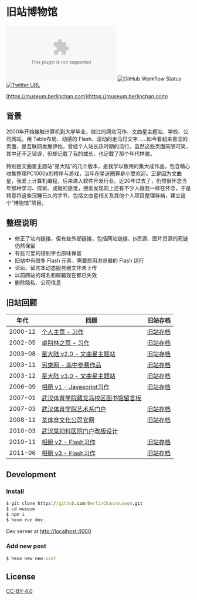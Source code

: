 # 旧站博物馆
![Website](https://img.shields.io/website/https/museum.berlinchan.com)
![GitHub Workflow Status](https://img.shields.io/github/workflow/status/BerlinChan/museum/CI)
[![Twitter URL](https://img.shields.io/twitter/url/https/BerlinChanCom?style=social)](https://twitter.com/BerlinChanCom)

[https://museum.berlinchan.com](https://museum.berlinchan.com)

## 背景
2000年开始接触计算机到大学毕业，做过的网站习作、文曲星主题站、学校、公司网站。用 Table布局、动感的 Flash、滚动的走马灯文字……如今看起来青涩的页面，是互联网发展伊始，曾经个人站长热时期的流行。虽然这些页面简陋可笑，其中还不乏错误，但却记载了我的成长，也记载了那个年代样貌。

特别是文曲星主题站“星大陆”的几个版本，是我学以致用的集大成作品，包含精心收集整理PC1000a的程序与游戏，当年在星迷圈算是小受欢迎。正是因为文曲星，我爱上计算机编程，后来进入软件开发行业。近20年过去了，仍然很怀念当年那种学习、探索、成就的感觉，搜索发现网上还有不少人跟我一样在怀念，于是特意将这些沉睡已久的字节，包括文曲星相关及其他个人项目整理存档，建立这个“博物馆”项目。

## 整理说明
- 修正了站内链接，但有些外部链接，包括网站链接、js资源、图片资源的死链仍然保留
- 有些可爱的错别字也原味保留
- 旧站中有很多 Flash 元素，需要启用浏览器的 Flash 运行
- 论坛、留言本动态服务器文件未上传
- 以前网站的域名和邮箱现在都已失效
- 删除隐私、公司信息

## 旧站回顾
|   年代  |   回顾  |   旧站存档    |
|--------|--------|--------------|
|   2000-12 |   [个人主页 - 习作](https://museum.berlinchan.com/2000/12/30/first-try/)    |   [旧站存档](https://museum.berlinchan.com/site/01-study/)    |
|   2002-05 |   [卓别林之页 - 习作](https://museum.berlinchan.com/2002/05/12/chaplin-page/)    |   [旧站存档](https://museum.berlinchan.com/site/02-study-Chaplin/)  |
|   2003-08 |   [星大陆 v2.0 - 文曲星主题站](https://museum.berlinchan.com/2003/08/16/star-land-v2/) |   [旧站存档](https://museum.berlinchan.com/site/03-starland-v2/) |
|   2003-11 |   [另类网 - 高中参赛作品](https://museum.berlinchan.com/2003/11/14/offbeat/)   |   [旧站存档](https://museum.berlinchan.com/site/05-offbeat/)  |
|   2003-12 |   [星大陆 v3.0 - 文曲星主题站](https://museum.berlinchan.com/2003/12/07/star-land-v3/) |   [旧站存档](https://museum.berlinchan.com/site/04-starland-v3/) |
|   2006-09 |   [相册 v1 - Javascript习作](https://museum.berlinchan.com/2006/09/20/gallery-v1/)    |   [旧站存档](https://museum.berlinchan.com/site/06-gallery-v1/website/)   |
|   2007-01 |   [武汉体育学院藏龙岛校区图书馆留言板](https://museum.berlinchan.com/2007/01/09/wipe-library-guestbook/)   |   |
|   2007-03 |   [武汉体育学院艺术系门户](https://museum.berlinchan.com/2007/03/15/wipe-art-portal/)    |   [旧站存档](https://museum.berlinchan.com/site/10-wipe-art-portal/index.html)  |
|   2008-11 |   [某体育文化公司官网](https://museum.berlinchan.com/2008/11/18/comeplay/) |   [旧站存档](https://museum.berlinchan.com/site/09-comeplay/)    |
|   2010-03 |   [武汉某妇科医院门户改版设计](https://museum.berlinchan.com/2010/03/29/hospital-job/) |   |
|   2010-11 |   [相册 v2 - Flash习作](https://museum.berlinchan.com/2010/11/23/gallery-v2/) |   [旧站存档](https://museum.berlinchan.com/site/07-gallery-v2/)   |
|   2011-06 |   [相册 v3 - Flash习作](https://museum.berlinchan.com/2011/06/20/gallery-v3/) |   [旧站存档](https://museum.berlinchan.com/site/08-gallery-v3/)   |

## Development

### Install
```cmd
$ git clone https://github.com/BerlinChan/museum.git
$ cd museum
$ npm i
$ hexo run dev
```
Dev server at [http://localhost:4000](http://localhost:4000)

### Add new post
```cmd
$ hexo new new-post
```

## License
[CC-BY-4.0](https://choosealicense.com/licenses/cc-by-sa-4.0/)
